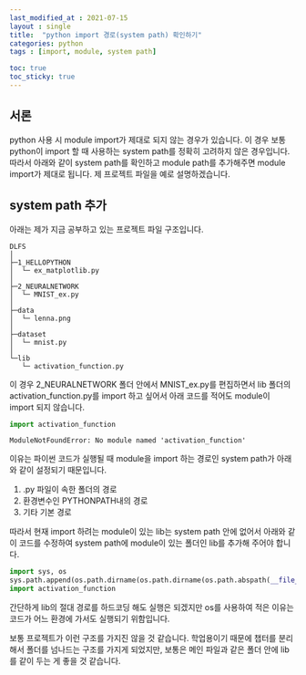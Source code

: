 ```yaml
---
last_modified_at : 2021-07-15
layout : single
title:  "python import 경로(system path) 확인하기"
categories: python
tags : [import, module, system path]

toc: true
toc_sticky: true
---
```

## 서론
python 사용 시 module import가 제대로 되지 않는 경우가 있습니다. 이 경우 보통 python이 import 할 때 사용하는 system path를 정확히 고려하지 않은 경우입니다. 따라서 아래와 같이 system path를 확인하고 module path를 추가해주면 module import가 제대로 됩니다. 제 프로젝트 파일을 예로 설명하겠습니다.

## system path 추가
아래는 제가 지금 공부하고 있는 프로젝트 파일 구조입니다.
```
DLFS
│
├─1_HELLOPYTHON
│  └─ ex_matplotlib.py
│
├─2_NEURALNETWORK
│  └─ MNIST_ex.py
│
├─data
│  └─ lenna.png
│
├─dataset
│  └─ mnist.py
│
└─lib
   └─ activation_function.py
```
이 경우 2_NEURALNETWORK 폴더 안에서 MNIST_ex.py를 편집하면서 lib 폴더의 activation_function.py를 import 하고 싶어서 아래 코드를 적어도 module이 import 되지 않습니다.
```python
import activation_function
```
```
ModuleNotFoundError: No module named 'activation_function'
```
이유는 파이썬 코드가 실행될 때 module을 import 하는 경로인 system path가 아래와 같이 설정되기 때문입니다.
1. .py 파일이 속한 폴더의 경로
2. 환경변수인 PYTHONPATH내의 경로
3. 기타 기본 경로

따라서 현재 import 하려는 module이 있는 lib는 system path 안에 없어서 아래와 같이 코드를 수정하여 system path에 module이 있는 폴더인 lib를 추가해 주어야 합니다.
```python
import sys, os
sys.path.append(os.path.dirname(os.path.dirname(os.path.abspath(__file__)))+'/lib')
import activation_function
```
간단하게 lib의 절대 경로를 하드코딩 해도 실행은 되겠지만 os를 사용하여 적은 이유는 코드가 어느 환경에 가서도 실행되기 위함입니다.

보통 프로젝트가 이런 구조를 가지진 않을 것 같습니다. 학업용이기 때문에 챕터를 분리해서 폴더를 넘나드는 구조를 가지게 되었지만, 보통은 메인 파일과 같은 폴더 안에 lib를 같이 두는 게 좋을 것 같습니다.

